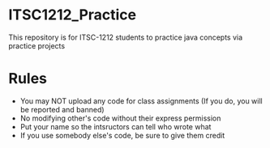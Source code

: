 # ITSC1212_Practice
This repository is for ITSC-1212 students to practice java concepts via practice projects

# Rules
- You may NOT upload any code for class assignments (If you do, you will be reported and banned)
- No modifying other's code without their express permission
- Put your name so the intsructors can tell who wrote what
- If you use somebody else's code, be sure to give them credit

